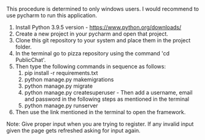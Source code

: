 This procedure is determined to only windows users. I would recommend to use pycharm to run this application.

1. Install Python 3.9.5 version - https://www.python.org/downloads/
2. Create a new project in your pycharm and open that project.
3. Clone this git repository to your system and place them in the project folder.
4. In the terminal go to pizza repository using the command 'cd PublicChat'.
5. Then type the following commands in sequence as follows:
    1. pip install -r requirements.txt
    2. python manage.py makemigrations
    3. python manage.py migrate
    4. python manage.py createsuperuser - Then add a username, email and password in the following steps as mentioned in the terminal
    5. python manage.py runserver
6. Then use the link mentioned in the terminal to open the framework.

Note: Give proper input when you are trying to register. If any invalid input given the page gets refreshed asking for input again.
